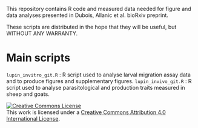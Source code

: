 This repository contains R code and measured data needed for figure and data analyses presented in Dubois, Allanic et al. bioRxiv preprint.

These scripts are distributed in the hope that they will be useful,
but WITHOUT ANY WARRANTY.


# Main scripts
```lupin_invitro_git.R``` : R script used to analyse larval migration assay data and to produce figures and supplementary figures.
```lupin_invivo_git.R``` : R script used to analyse parasitological and production traits measured in sheep and goats.

<a rel="license" href="http://creativecommons.org/licenses/by/4.0/"><img alt="Creative Commons License" style="border-width:0" src="https://i.creativecommons.org/l/by/4.0/88x31.png" /></a><br />This work is licensed under a <a rel="license" href="http://creativecommons.org/licenses/by/4.0/">Creative Commons Attribution 4.0 International License</a>.

